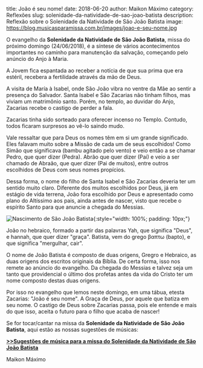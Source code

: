 title: João é seu nome!
date: 2018-06-20
author: Maikon Máximo
category: Reflexões
slug: solenidade-da-natividade-de-sao-joao-batista
description: Reflexão sobre o Solenidade da Natividade de São João Batista
image: https://blog.musicasparamissa.com.br/images/joao-e-seu-nome.jpg

O evangelho da **Solenidade da Natividade de São João Batista**, missa do próximo domingo (24/06/2018),
é a síntese de vários acontecimentos importantes no caminho para manutenção da salvação,
começando pelo anúncio do Anjo à Maria.

A Jovem fica espantada ao receber a notícia de que sua prima que era estéril,
recebera a fertilidade através da mão de Deus.  

A visita de María à Isabel, onde São João vibra no ventre da Mãe ao sentir a presença do Salvador.
Santa Isabel e São Zacarias não tinham filhos, mas viviam um matrimônio santo.
Porém, no templo, ao duvidar do Anjo, Zacarias recebe o castigo de perder a fala.  

Zacarias tinha sido sorteado para oferecer incenso no Templo.
Contudo, todos ficaram surpresos ao vê-lo saindo mudo.

Vale ressaltar que para Deus os nomes têm em si um grande significado.
Eles falavam muito sobre a Missão de cada um de seus escolhidos!
Como Simão que significava (bambu agitado pelo vento) e veio então a se chamar Pedro, que quer dizer (Pedra).
Abrão que quer dizer (Pai) e veio a ser chamado de Abraão, que quer dizer (Pai de muitos),
entre outros escolhidos de Deus com seus nomes propícios.

Dessa forma, o nome do filho de Santa Isabel e São Zacarias deveria ter um sentido muito claro.
Diferente dos muitos escolhidos por Deus, já em estágio de vida terrena,
João fora escolhido por Deus e apresentado como plano do Altíssimo aos pais, ainda antes de nascer, visto que recebe o espírito Santo para que anuncie a chegada do Messias.

![Nascimento de São João Batista](https://blog.musicasparamissa.com.br/images/sao-joao-batista.jpg){:style="width: 100%; padding: 10px;"}

João no hebraico, formado a partir das palavras Yah, que significa "Deus", e hannah, que quer dizer "graça".
Batista, vem do grego βαπτω (bapto), e que significa "mergulhar, cair".

O nome de João Batista é composto de duas origens, Gregro e Hebraico, as duas origens dos escritos originais da Bíblia.
De certa forma, isso nos remete ao anúncio do evangelho.
Da chegada do Messias e talvez seja um tanto que providencial
o último dos profetas antes da vida do Cristo ter um nome composto destas duas origens.

Por isso no evangelho que lemos neste domingo, em uma tábua, etesta Zacarias:
"João é seu nome".
A Graça de Deus, por aquele que batiza em seu nome.
O castigo de Deus sobre Zacarias passa, pois ele entende e mais do que isso,
aceita o futuro para o filho que acaba de nascer!

Se for tocar/cantar na missa da **Solenidade da Natividade de São João Batista**,
aqui estão as nossas sugestões de músicas:

[**>>Sugestões de música para a missa do Solenidade da Natividade de São João Batista**](https://musicasparamissa.com.br/sugestoes-para/solenidade-da-natividade-de-sao-joao-batista/)

Maikon Máximo
